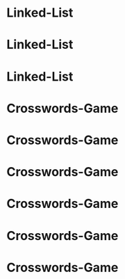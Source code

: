 # Linked-List
# Linked-List
# Linked-List
# Crosswords-Game
# Crosswords-Game
# Crosswords-Game
# Crosswords-Game
# Crosswords-Game
# Crosswords-Game

